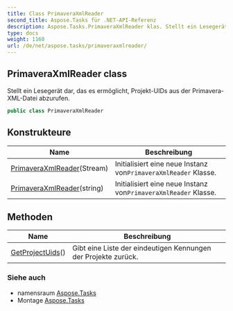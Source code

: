 ```yaml
---
title: Class PrimaveraXmlReader
second_title: Aspose.Tasks für .NET-API-Referenz
description: Aspose.Tasks.PrimaveraXmlReader klas. Stellt ein Lesegerät dar das es ermöglicht ProjektUIDs aus der PrimaveraXMLDatei abzurufen.
type: docs
weight: 1160
url: /de/net/aspose.tasks/primaveraxmlreader/
---
```

## PrimaveraXmlReader class

Stellt ein Lesegerät dar, das es ermöglicht, Projekt-UIDs aus der Primavera-XML-Datei abzurufen.

```csharp
public class PrimaveraXmlReader
```

## Konstrukteure

| Name | Beschreibung |
| --- | --- |
| [PrimaveraXmlReader](primaveraxmlreader/#constructor)(Stream) | Initialisiert eine neue Instanz von`PrimaveraXmlReader` Klasse. |
| [PrimaveraXmlReader](primaveraxmlreader/#constructor_1)(string) | Initialisiert eine neue Instanz von`PrimaveraXmlReader` Klasse. |

## Methoden

| Name | Beschreibung |
| --- | --- |
| [GetProjectUids](../../aspose.tasks/primaveraxmlreader/getprojectuids/)() | Gibt eine Liste der eindeutigen Kennungen der Projekte zurück. |

### Siehe auch

* namensraum [Aspose.Tasks](../../aspose.tasks/)
* Montage [Aspose.Tasks](../../)


